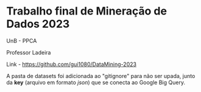 # Trabalho final de Mineração de Dados 2023

UnB - PPCA

Professor Ladeira

Link - https://github.com/gui1080/DataMining-2023

A pasta de datasets foi adicionada ao "gitignore" para não ser upada, junto da **key** (arquivo em formato *json*) que se conecta ao Google Big Query.